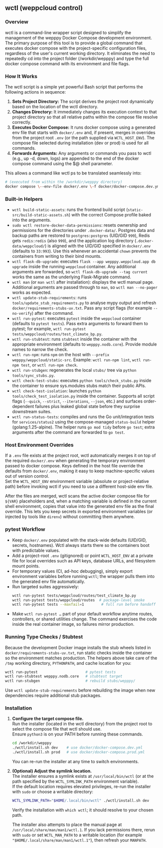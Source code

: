 ## **wctl (weppcloud control)**

### **Overview**

wctl is a command-line wrapper script designed to simplify the management of the wepppy Docker Compose development environment.  
The primary purpose of this tool is to provide a global command that executes docker compose with the project-specific configuration files, regardless of the user's current working directory. It eliminates the need to repeatedly cd into the project folder (/workdir/wepppy) and type the full docker compose command with its environment and file flags.

### **How It Works**

The wctl script is a simple yet powerful Bash script that performs the following actions in sequence:

1. **Sets Project Directory:** The script derives the project root dynamically based on the location of the wctl directory.  
2. **Changes Directory:** It immediately changes its execution context to that project directory so that all relative paths within the compose file resolve correctly.  
3. **Executes Docker Compose:** It runs docker compose using a generated env file that starts with `docker/.env` and, if present, merges in overrides from the project root `.env` (or the path supplied via `WCTL_HOST_ENV`). The compose file selected during installation (dev or prod) is used for all commands.  
4. **Forwards Arguments:** Any arguments or commands you pass to wctl (e.g., up \-d, down, logs) are appended to the end of the docker compose command using the $@ shell parameter.

This allows a command like wctl ps to be translated seamlessly into:

```Bash
# (executed from within the /workdir/wepppy directory)  
docker compose \--env-file docker/.env \-f docker/docker-compose.dev.yml ps
```

### **Built-in Helpers**

- `wctl build-static-assets`: runs the frontend build script (`static-src/build-static-assets.sh`) with the correct Compose profile baked into the arguments.
- `sudo wctl restore-docker-data-permissions`: resets ownership and permissions for the directories under `.docker-data/`. Postgres data and backup paths are restored to `postgres:postgres` (UID/GID `999`), Redis gets `redis:redis` (also `999`), and the application log directory (`.docker-data/weppcloud/`) is aligned with the UID/GID specified in `docker/.env` (defaults to `33:993`). Use this whenever an accidental `chown` prevents the containers from writing to their bind mounts.
- `wctl flask-db-upgrade`: executes `flask --app wepppy.weppcloud.app db upgrade` inside the running `weppcloud` container. Any additional arguments are forwarded, so `wctl flask-db-upgrade --tag current` works the same as the underlying Flask-Migrate command.
- `wctl man` (or `man wctl` after installation): displays the wctl manual page. Additional arguments are passed through to `man`, so `wctl man --no-pager` works as expected.
- `wctl update-stub-requirements`: runs `tools/update_stub_requirements.py` to analyse mypy output and refresh `docker/requirements-stubs-uv.txt`. Pass any script flags (for example `--no-verify`) after the command.
- `wctl run-pytest`: executes `pytest` inside the `weppcloud` container (defaults to `pytest tests`). Pass extra arguments to forward them to pytest; for example, `wctl run-pytest tests/weppcloud/routes/test_climate_bp.py`.
- `wctl run-stubtest`: runs `stubtest` inside the container with the appropriate environment (defaults to `wepppy.nodb.core`). Provide module names to narrow the check.
- `wctl run-npm`: runs `npm` on the host with `--prefix wepppy/weppcloud/static-src`. Example: `wctl run-npm lint`, `wctl run-npm test`, or `wctl run-npm check`.
- `wctl run-stubgen`: regenerates the local `stubs/` tree via `python tools/sync_stubs.py`.
- `wctl check-test-stubs`: executes `python tools/check_stubs.py` inside the container to ensure sys.modules stubs match their public APIs.
- `wctl check-test-isolation`: launches `python tools/check_test_isolation.py` inside the container. Supports all script flags (`--quick`, `--strict`, `--iterations`, `--json`, etc.) and surfaces order-dependent failures plus leaked global state before they surprise downstream suites.
- `wctl run-status-tests`: compiles and runs the Go unit/integration tests for `services/status2` using the compose-managed `status-build` helper (golang:1.25-alpine). The helper runs `go mod tidy` before `go test`; extra arguments after the command are forwarded to `go test`.

### **Host Environment Overrides**

If a `.env` file exists at the project root, wctl automatically merges it on top of the required `docker/.env` when generating the temporary environment passed to docker compose. Keys defined in the host file override the defaults from `docker/.env`, making it easy to keep machine-specific values out of version control.  
Set the `WCTL_HOST_ENV` environment variable (absolute or project-relative path) before invoking wctl if you need to use a different host-side env file.

After the files are merged, wctl scans the active docker compose file for `${VAR}` placeholders and, when a matching variable is defined in the current shell environment, copies that value into the generated env file as the final override. This lets you keep secrets in exported environment variables (or injected by tools like `direnv`) without committing them anywhere.

### **pytest Workflow**

- Keep `docker/.env` populated with the stack-wide defaults (UID/GID, secrets, hostnames). Wctl always starts there so the containers boot with predictable values.
- Add a project-root `.env` (gitignored) or point `WCTL_HOST_ENV` at a private file for local overrides such as API keys, database URLs, and filesystem mount points.
- For temporary values (CI, ad-hoc debugging), simply export environment variables before running `wctl`; the wrapper pulls them into the generated env file automatically.
- Run targeted suites aggressively:
  ```bash
  wctl run-pytest tests/weppcloud/routes/test_climate_bp.py
  wctl run-pytest tests/weppcloud/routes  # package-level smoke
  wctl run-pytest tests --maxfail=1        # full run before handoff
  ```
- Make `wctl run-pytest …` part of your default workflow anytime routes, controllers, or shared utilities change. The command exercises the code inside the real container image, so failures mirror production.

### **Running Type Checks / Stubtest**

Because the development Docker image installs the stub wheels listed in `docker/requirements-stubs-uv.txt`, run static checks inside the container so the environment matches production. The helpers above take care of the `/tmp` working directory, `PYTHONPATH`, and cache location for you:

```bash
wctl run-pytest                      # pytest tests
wctl run-stubtest wepppy.nodb.core   # stubtest target
wctl run-stubgen                     # rebuild stubs/wepppy/
```

Use `wctl update-stub-requirements` before rebuilding the image when new dependencies require additional stub packages.

### **Installation**

1. **Configure the target compose file.**  
   Run the installer (located in the wctl directory) from the project root to select the compose file that wctl should use.  
   Ensure `python3` is on your PATH before running these commands.
   ```Bash
   cd /workdir/wepppy
   ./wctl/install.sh dev    # use docker/docker-compose.dev.yml
   ./wctl/install.sh prod   # use docker/docker-compose.prod.yml
   ```
   You can re-run the installer at any time to switch environments.

2. **(Optional) Adjust the symlink location.**  
   The installer ensures a symlink exists at `/usr/local/bin/wctl` (or at the path specified by the `WCTL_SYMLINK_PATH` environment variable).  
   If the default location requires elevated privileges, re-run the installer with `sudo` or choose a writable directory:
   ```Bash
   WCTL_SYMLINK_PATH="$HOME/.local/bin/wctl" ./wctl/install.sh dev
   ```
   Verify the installation with `which wctl`; it should resolve to your chosen path.

   The installer also attempts to place the manual page at `/usr/local/share/man/man1/wctl.1`. If you lack permissions there, rerun with `sudo` or set `WCTL_MAN_PATH` to a writable location (for example `"$HOME/.local/share/man/man1/wctl.1"`), then refresh your `MANPATH`.
